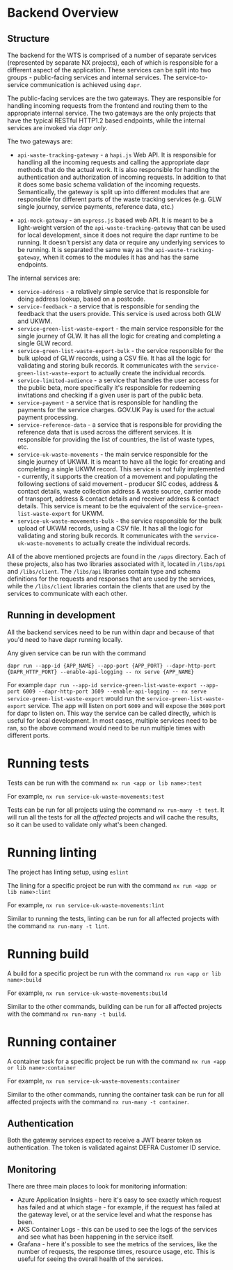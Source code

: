 # Backend Overview

## Structure

The backend for the WTS is comprised of a number of separate services (represented by separate NX projects), each of which is responsible for a different aspect of the application. These services can be split into two groups - public-facing services and internal services. The service-to-service communication is achieved using `dapr`.

The public-facing services are the two gateways. They are responsible for handling incoming requests from the frontend and routing them to the appropriate internal service. The two gateways are the only projects that have the typical RESTful HTTP1.2 based endpoints, while the internal services are invoked via _dapr only_.

The two gateways are:

- `api-waste-tracking-gateway` - a `hapi.js` Web API. It is responsible for handling all the incoming requests and calling the appropriate dapr methods that do the actual work. It is also responsible for handling the authentication and authorization of incoming requests. In addition to that it does some basic schema validation of the incoming requests. Semantically, the gateway is split up into different modules that are responsible for different parts of the waste tracking services (e.g. GLW single journey, service payments, reference data, etc.)

- `api-mock-gateway` - an `express.js` based web API. It is meant to be a light-weight version of the `api-waste-tracking-gateway` that can be used for local development, since it does not require the dapr runtime to be running. It doesn't persist any data or require any underlying services to be running. It is separated the same way as the `api-waste-tracking-gateway`, when it comes to the modules it has and has the same endpoints.

The internal services are:

- `service-address` - a relatively simple service that is responsible for doing address lookup, based on a postcode.
- `service-feedback` - a service that is responsible for sending the feedback that the users provide. This service is used across both GLW and UKWM.
- `service-green-list-waste-export` - the main service responsible for the single journey of GLW. It has all the logic for creating and completing a single GLW record.
- `service-green-list-waste-export-bulk` - the service responsible for the bulk upload of GLW records, using a CSV file. It has all the logic for validating and storing bulk records. It communicates with the `service-green-list-waste-export` to actually create the individual records.
- `service-limited-audience` - a service that handles the user access for the public beta, more specifically it's responsible for redeeming invitations and checking if a given user is part of the public beta.
- `service-payment` - a service that is responsible for handling the payments for the service charges. GOV.UK Pay is used for the actual payment processing.
- `service-reference-data` - a service that is responsible for providing the reference data that is used across the different services. It is responsible for providing the list of countries, the list of waste types, etc.
- `service-uk-waste-movements` - the main service responsible for the single journey of UKWM. It is meant to have all the logic for creating and completing a single UKWM record. This service is not fully implemented - currently, it supports the creation of a movement and populating the following sections of said movement - producer SIC codes, address & contact details, waste collection address & waste source, carrier mode of transport, address & contact details and receiver address & contact details. This service is meant to be the equivalent of the `service-green-list-waste-export` for UKWM.
- `service-uk-waste-movements-bulk` - the service responsible for the bulk upload of UKWM records, using a CSV file. It has all the logic for validating and storing bulk records. It communicates with the `service-uk-waste-movements` to actually create the individual records.

All of the above mentioned projects are found in the `/apps` directory. Each of these projects, also has two libraries associated with it, located in `/libs/api` and `/libs/client`. The `/libs/api` libraries contain type and schema definitions for the requests and responses that are used by the services, while the `/libs/client` libraries contain the clients that are used by the services to communicate with each other.

## Running in development

All the backend services need to be run within dapr and because of that you'd need to have dapr running locally.

Any given service can be run with the command

`dapr run --app-id {APP_NAME} --app-port {APP_PORT} --dapr-http-port {DAPR_HTTP_PORT} --enable-api-logging -- nx serve {APP_NAME}`

For example `dapr run --app-id service-green-list-waste-export --app-port 6009 --dapr-http-port 3609 --enable-api-logging -- nx serve service-green-list-waste-export` would run the `service-green-list-waste-export` service. The app will listen on port `6009` and will expose the `3609` port for dapr to listen on. This way the service can be called directly, which is useful for local development. In most cases, multiple services need to be ran, so the above command would need to be run multiple times with different ports.

# Running tests

Tests can be run with the command `nx run <app or lib name>:test`

For example, `nx run service-uk-waste-movements:test`

Tests can be run for all projects using the command `nx run-many -t test`. It will run all the tests for all the _affected_ projects and will cache the results, so it can be used to validate only what's been changed.

# Running linting

The project has linting setup, using `eslint`

The lining for a specific project be run with the command `nx run <app or lib name>:lint`

For example, `nx run service-uk-waste-movements:lint`

Similar to running the tests, linting can be run for all affected projects with the command `nx run-many -t lint`.

# Running build

A build for a specific project be run with the command `nx run <app or lib name>:build`

For example, `nx run service-uk-waste-movements:build`

Similar to the other commands, building can be run for all affected projects with the command `nx run-many -t build`.

# Running container

A container task for a specific project be run with the command `nx run <app or lib name>:container`

For example, `nx run service-uk-waste-movements:container`

Similar to the other commands, running the container task can be run for all affected projects with the command `nx run-many -t container`.

## Authentication

Both the gateway services expect to receive a JWT bearer token as authentication. The token is validated against DEFRA Customer ID service.

## Monitoring

There are three main places to look for monitoring information:

- Azure Application Insights - here it's easy to see exactly which request has failed and at which stage - for example, if the request has failed at the gateway level, or at the service level and what the response has been.
- AKS Container Logs - this can be used to see the logs of the services and see what has been happening in the service itself.
- Grafana - here it's possible to see the metrics of the services, like the number of requests, the response times, resource usage, etc. This is useful for seeing the overall health of the services.
